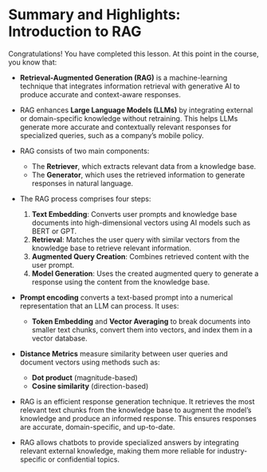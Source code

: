 # Summary and Highlights: Introduction to RAG

Congratulations! You have completed this lesson. At this point in the course, you know that:

- **Retrieval-Augmented Generation (RAG)** is a machine-learning technique that integrates information retrieval with generative AI to produce accurate and context-aware responses. 

- RAG enhances **Large Language Models (LLMs)** by integrating external or domain-specific knowledge without retraining. This helps LLMs generate more accurate and contextually relevant responses for specialized queries, such as a company’s mobile policy.

- RAG consists of two main components:
    - The **Retriever**, which extracts relevant data from a knowledge base.
    - The **Generator**, which uses the retrieved information to generate responses in natural language.

- The RAG process comprises four steps:
    1. **Text Embedding**: Converts user prompts and knowledge base documents into high-dimensional vectors using AI models such as BERT or GPT.
    2. **Retrieval**: Matches the user query with similar vectors from the knowledge base to retrieve relevant information.
    3. **Augmented Query Creation**: Combines retrieved content with the user prompt.
    4. **Model Generation**: Uses the created augmented query to generate a response using the content from the knowledge base.

- **Prompt encoding** converts a text-based prompt into a numerical representation that an LLM can process. It uses:
    - **Token Embedding** and **Vector Averaging** to break documents into smaller text chunks, convert them into vectors, and index them in a vector database.

- **Distance Metrics** measure similarity between user queries and document vectors using methods such as:
    - **Dot product** (magnitude-based)
    - **Cosine similarity** (direction-based)

- RAG is an efficient response generation technique. It retrieves the most relevant text chunks from the knowledge base to augment the model’s knowledge and produce an informed response. This ensures responses are accurate, domain-specific, and up-to-date.

- RAG allows chatbots to provide specialized answers by integrating relevant external knowledge, making them more reliable for industry-specific or confidential topics.
